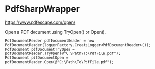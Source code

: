 # PdfSharpWrapper

https://www.pdfescape.com/open/

Open a PDF document using TryOpen() or Open().
```
PdfDocumentReader pdfDocumentReader = new PdfDocumentReader(loggerFactory.CreateLogger<PdfDocumentReader>());
PdfDocument pdfDocumentTryOpen = pdfDocumentReader.TryOpen(@"C:\Path\To\PdfFile.pdf");
PdfDocument pdfDocumentOpen = pdfDocumentReader.Open(@"C:\Path\To\PdfFile.pdf");
```